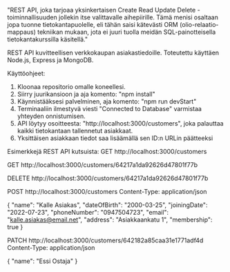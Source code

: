 "REST API, joka tarjoaa yksinkertaisen Create Read Update Delete -toiminnallisuuden jollekin itse valittavalle aihepiirille. Tämä menisi osaltaan jopa tuonne tietokantapuolelle, eli tähän saisi kätevästi ORM (olio-relaatio-mappaus) tekniikan mukaan, jota ei juuri tuolla meidän SQL-painotteisella tietokantakurssilla käsitellä."

REST API kuvitteellisen verkkokaupan asiakastiedoille. Toteutettu käyttäen Node.js, Express ja MongoDB. 

Käyttöohjeet:
1. Kloonaa repositorio omalle koneellesi.
2. Siirry juurikansioon ja aja komento: "npm install"
3. Käynnistääksesi palvelminen, aja komento: "npm run devStart"
4. Terminaaliin ilmestyvä viesti "Connected to Database" varmistaa yhteyden onnistumisen.
5. API löytyy osoitteesta: "http://localhost:3000/customers", joka palauttaa kaikki tietokantaan tallennetut asiakkaat.
6. Yksittäisen asiakkaan tiedot saa lisäämällä sen ID:n URLin päätteeksi

Esimerkkejä REST API kutsuista:
GET http://localhost:3000/customers

GET http://localhost:3000/customers/64217a1da92626d47801f77b

DELETE http://localhost:3000/customers/64217a1da92626d47801f77b

POST http://localhost:3000/customers
Content-Type: application/json

{
    "name": "Kalle Asiakas",
    "dateOfBirth": "2000-03-25",
    "joiningDate": "2022-07-23",
    "phoneNumber": "0947504723",
    "email": "kalle.asiakas@email.net",
    "address": "Asiakkaankatu 1",
    "membership": true
}

PATCH http://localhost:3000/customers/642182a85caa31e1771adf4d
Content-Type: application/json

{
    "name": "Essi Ostaja"
}
